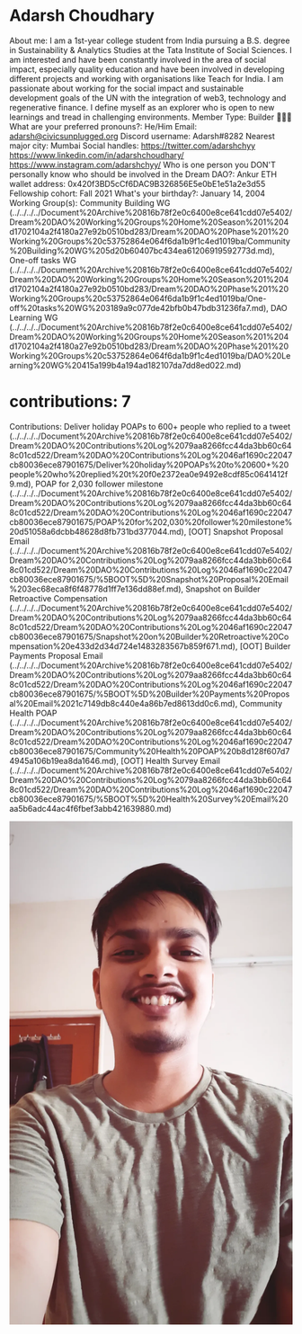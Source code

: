 # Adarsh Choudhary

About me: I am a 1st-year college student from India pursuing a B.S. degree in Sustainability & Analytics Studies at the Tata Institute of Social Sciences. I am interested and have been constantly involved in the area of social impact, especially quality education and have been involved in developing different projects and working with organisations like Teach for India.
I am passionate about working for the social impact and sustainable development goals of the UN with the integration of web3, technology and regenerative finance. I define myself as an explorer who is open to new learnings and tread in challenging environments. 
Member Type: Builder 👷🏾‍♀️
What are your preferred pronouns?: He/Him
Email: adarsh@civicsunplugged.org
Discord username: Adarsh#8282
Nearest major city: Mumbai
Social handles: https://twitter.com/adarshchyy
https://www.linkedin.com/in/adarshchoudhary/
https://www.instagram.com/adarshchyy/
Who is one person you DON'T personally know who should be involved in the Dream DAO?: Ankur
ETH wallet address: 0x420f3BD5cCf6DAC9B326856E5e0bE1e51a2e3d55
Fellowship cohort: Fall 2021
What's your birthday?: January 14, 2004
Working Group(s): Community Building WG (../../../../Document%20Archive%20816b78f2e0c6400e8ce641cdd07e5402/Dream%20DAO%20Working%20Groups%20Home%20Season%201%204d1702104a2f4180a27e92b0510bd283/Dream%20DAO%20Phase%201%20Working%20Groups%20c53752864e064f6da1b9f1c4ed1019ba/Community%20Building%20WG%205d20b60407bc434ea61206919592773d.md), One-off tasks WG (../../../../Document%20Archive%20816b78f2e0c6400e8ce641cdd07e5402/Dream%20DAO%20Working%20Groups%20Home%20Season%201%204d1702104a2f4180a27e92b0510bd283/Dream%20DAO%20Phase%201%20Working%20Groups%20c53752864e064f6da1b9f1c4ed1019ba/One-off%20tasks%20WG%203189a9c077de42bfb0b47bdb31236fa7.md), DAO Learning WG (../../../../Document%20Archive%20816b78f2e0c6400e8ce641cdd07e5402/Dream%20DAO%20Working%20Groups%20Home%20Season%201%204d1702104a2f4180a27e92b0510bd283/Dream%20DAO%20Phase%201%20Working%20Groups%20c53752864e064f6da1b9f1c4ed1019ba/DAO%20Learning%20WG%20415a199b4a194ad182107da7dd8ed022.md)
# contributions: 7
Contributions: Deliver holiday POAPs to 600+ people who replied to a tweet (../../../../Document%20Archive%20816b78f2e0c6400e8ce641cdd07e5402/Dream%20DAO%20Contributions%20Log%2079aa8266fcc44da3bb60c648c01cd522/Dream%20DAO%20Contributions%20Log%2046af1690c22047cb80036ece87901675/Deliver%20holiday%20POAPs%20to%20600+%20people%20who%20replied%20t%20f0e2372ea0e9492e8cdf85c0641412f9.md), POAP for 2,030 follower milestone (../../../../Document%20Archive%20816b78f2e0c6400e8ce641cdd07e5402/Dream%20DAO%20Contributions%20Log%2079aa8266fcc44da3bb60c648c01cd522/Dream%20DAO%20Contributions%20Log%2046af1690c22047cb80036ece87901675/POAP%20for%202,030%20follower%20milestone%20d51058a6dcbb48628d8fb731bd377044.md), [OOT] Snapshot Proposal Email (../../../../Document%20Archive%20816b78f2e0c6400e8ce641cdd07e5402/Dream%20DAO%20Contributions%20Log%2079aa8266fcc44da3bb60c648c01cd522/Dream%20DAO%20Contributions%20Log%2046af1690c22047cb80036ece87901675/%5BOOT%5D%20Snapshot%20Proposal%20Email%203ec68eca8f6f48778d1ff7e136dd88ef.md), Snapshot on Builder Retroactive Compensation (../../../../Document%20Archive%20816b78f2e0c6400e8ce641cdd07e5402/Dream%20DAO%20Contributions%20Log%2079aa8266fcc44da3bb60c648c01cd522/Dream%20DAO%20Contributions%20Log%2046af1690c22047cb80036ece87901675/Snapshot%20on%20Builder%20Retroactive%20Compensation%20e433d2d34d724e1483283567b859f671.md), [OOT] Builder Payments Proposal Email (../../../../Document%20Archive%20816b78f2e0c6400e8ce641cdd07e5402/Dream%20DAO%20Contributions%20Log%2079aa8266fcc44da3bb60c648c01cd522/Dream%20DAO%20Contributions%20Log%2046af1690c22047cb80036ece87901675/%5BOOT%5D%20Builder%20Payments%20Proposal%20Email%2021c7149db8c440e4a86b7ed8613dd0c6.md), Community Health POAP (../../../../Document%20Archive%20816b78f2e0c6400e8ce641cdd07e5402/Dream%20DAO%20Contributions%20Log%2079aa8266fcc44da3bb60c648c01cd522/Dream%20DAO%20Contributions%20Log%2046af1690c22047cb80036ece87901675/Community%20Health%20POAP%20b8d128f607d74945a106b19ea8da1646.md), [OOT] Health Survey Email (../../../../Document%20Archive%20816b78f2e0c6400e8ce641cdd07e5402/Dream%20DAO%20Contributions%20Log%2079aa8266fcc44da3bb60c648c01cd522/Dream%20DAO%20Contributions%20Log%2046af1690c22047cb80036ece87901675/%5BOOT%5D%20Health%20Survey%20Email%20aa5b6adc44ac4f6fbef3abb421639880.md)

![Adarsh.jpeg](../../Dream%20DAO%20Voting%20Member%20List%201790792012994a419257db8f8a7807ff/%5BS2%5D%20Dream%20DAO%20Founding%20Voting%20Member%20List%202c05a57dde504a87a8ced236cce0b149/Adarsh%20Choudhary%202a30aefaeb2348ebb64c997d31689b2b/Adarsh.jpeg)